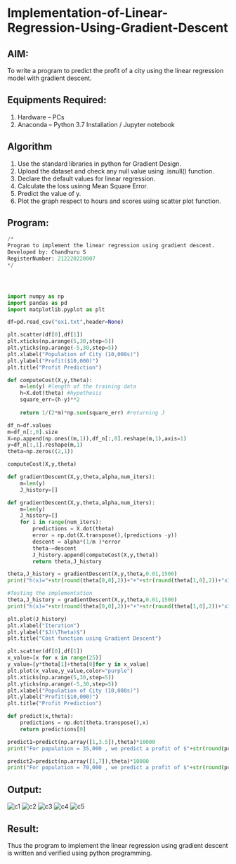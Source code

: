 # Implementation-of-Linear-Regression-Using-Gradient-Descent

## AIM:
To write a program to predict the profit of a city using the linear regression model with gradient descent.

## Equipments Required:
1. Hardware – PCs
2. Anaconda – Python 3.7 Installation / Jupyter notebook

## Algorithm
1. Use the standard libraries in python for Gradient Design.
2. Upload the dataset and check any null value using .isnull() function.
3. Declare the default values for linear regression.
4. Calculate the loss usinng Mean Square Error.
5. Predict the value of y.
6. Plot the graph respect to hours and scores using scatter plot function.

## Program:
```python
/*
Program to implement the linear regression using gradient descent.
Developed by: Chandhuru S
RegisterNumber: 212220220007
*/




import numpy as np
import pandas as pd
import matplotlib.pyplot as plt

df=pd.read_csv("ex1.txt",header=None)

plt.scatter(df[0],df[1])
plt.xticks(np.arange(5,30,step=5))
plt.yticks(np.arange(-5,30,step=5))
plt.xlabel("Population of City (10,000s)")
plt.ylabel("Profit($10,000)")
plt.title("Profit Prediction")

def computeCost(X,y,theta):
    m=len(y) #length of the training data
    h=X.dot(theta) #hypothesis
    square_err=(h-y)**2
    
    return 1/(2*m)*np.sum(square_err) #returning J

df_n=df.values
m=df_n[:,0].size
X=np.append(np.ones((m,1)),df_n[:,0].reshape(m,1),axis=1)
y=df_n[:,1].reshape(m,1)
theta=np.zeros((2,1))

computeCost(X,y,theta)

def gradientDescent(X,y,theta,alpha,num_iters):
    m=len(y)
    J_history=[]

def gradientDescent(X,y,theta,alpha,num_iters):
    m=len(y)
    J_history=[]
    for i in range(num_iters):
        predictions = X.dot(theta)
        error = np.dot(X.transpose(),(predictions -y))
        descent = alpha*(1/m )*error
        theta-=descent
        J_history.append(computeCost(X,y,theta))
        return theta,J_history

theta,J_history = gradientDescent(X,y,theta,0.01,1500)
print("h(x)="+str(round(theta[0,0],2))+"+"+str(round(theta[1,0],2))+"x1")

#Testing the implementation
theta,J_history = gradientDescent(X,y,theta,0.01,1500)
print("h(x)="+str(round(theta[0,0],2))+"+"+str(round(theta[1,0],2))+"x1")

plt.plot(J_history)
plt.xlabel("Iteration")
plt.ylabel("$J(\Theta)$")
plt.title("Cost function using Gradient Descent")

plt.scatter(df[0],df[1])
x_value=[x for x in range(25)]
y_value=[y*theta[1]+theta[0]for y in x_value]
plt.plot(x_value,y_value,color="purple")
plt.xticks(np.arange(5,30,step=5))
plt.yticks(np.arange(-5,30,step=5))
plt.xlabel("Population of City (10,000s)")
plt.ylabel("Profit($10,000)")
plt.title("Profit Prediction")

def predict(x,theta):
    predictions = np.dot(theta.transpose(),x)
    return predictions[0]

predict1=predict(np.array([1,3.5]),theta)*10000
print("For population = 35,000 , we predict a profit of $"+str(round(predict1,0)))

predict2=predict(np.array([1,7]),theta)*10000
print("For population = 70,000 , we predict a profit of $"+str(round(predict2,0)))
```

## Output:



![c1](https://github.com/ChandhuruS/Implementation-of-Linear-Regression-Using-Gradient-Descent/assets/123381860/76aef099-553e-45b7-a348-d71b8a9bd54f)
![c2](https://github.com/ChandhuruS/Implementation-of-Linear-Regression-Using-Gradient-Descent/assets/123381860/4aa432d5-15f6-45d8-9def-e8610eb621af)
![c3](https://github.com/ChandhuruS/Implementation-of-Linear-Regression-Using-Gradient-Descent/assets/123381860/9186f1f4-d031-4382-801b-9b834408304a)
![c4](https://github.com/ChandhuruS/Implementation-of-Linear-Regression-Using-Gradient-Descent/assets/123381860/31e22a3e-7d97-429a-acbd-92dd3768ca48)
![c5](https://github.com/ChandhuruS/Implementation-of-Linear-Regression-Using-Gradient-Descent/assets/123381860/60ab2856-fb6b-4e12-a775-115cc58b25f2)



## Result:
Thus the program to implement the linear regression using gradient descent is written and verified using python programming.
